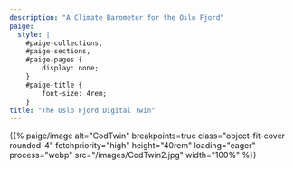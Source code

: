 ```yaml
---
description: "A Climate Barometer for the Oslo Fjord"
paige:
  style: |
    #paige-collections,
    #paige-sections,
    #paige-pages {
        display: none;
    }
    #paige-title {
        font-size: 4rem;
    }
title: "The Oslo Fjord Digital Twin"
---
```


<p>{{% paige/image alt="CodTwin" breakpoints=true class="object-fit-cover rounded-4" fetchpriority="high" height="40rem" loading="eager" process="webp" src="/images/CodTwin2.jpg" width="100%" %}}</p>

